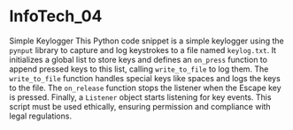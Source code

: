 # InfoTech_04
Simple Keylogger
This Python code snippet is a simple keylogger using the `pynput` library to capture and log keystrokes to a file named `keylog.txt`. It initializes a global list to store keys and defines an `on_press` function to append pressed keys to this list, calling `write_to_file` to log them. The `write_to_file` function handles special keys like spaces and logs the keys to the file. The `on_release` function stops the listener when the Escape key is pressed. Finally, a `Listener` object starts listening for key events. This script must be used ethically, ensuring permission and compliance with legal regulations.
